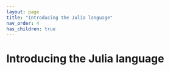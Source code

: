 ```yaml
---
layout: page
title: "Introducing the Julia language"
nav_order: 4
has_children: true
---
```



# Introducing the Julia language

